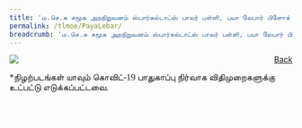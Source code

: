 ```yaml
---
title: 'ம.செ.க சமூக அறநிறுவனம் ஸ்பார்கல்டாட்ஸ் பாலர் பள்ளி, பயா லேபார் பிளோக் 23'
permalink: /tlmoe/PayaLebar/
breadcrumb: 'ம.செ.க சமூக அறநிறுவனம் ஸ்பார்கல்டாட்ஸ் பாலர் பள்ளி, பயா லேபார் பிளோக் 23'
---
```

<!-- Global site tag (gtag.js) - Google Ads: 726049306 -->
<script async src="https://www.googletagmanager.com/gtag/js?id=AW-726049306"></script>
<script>
  window.dataLayer = window.dataLayer || [];
  function gtag(){dataLayer.push(arguments);}
  gtag('js', new Date());

  gtag('config', 'AW-726049306');
</script>
<a href="/exhibits/தமிழ்மொழிக்-காட்சிக்கூடம்-tamil-exhibitions-c/preschool/" style="float:right;">Back</a>
 <img src="/images/MTLS2021-SparkleTots-PayaLebar_TL_Final.jpg">
 <p style="font-family:Anjal InaiMathi; font-size:16px;">*நிழற்படங்கள் யாவும் கொவிட்-19 பாதுகாப்பு நிர்வாக விதிமுறைகளுக்கு உட்பட்டு எடுக்கப்பட்டவை.</p> <br/>
<div class="btntop"><a href="#top" style="text-decoration:none;"><span style="color:white"><b>Top</b></span></a></div>
